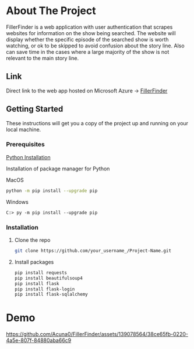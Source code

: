 <a name="readme-top"></a>


# About The Project

FillerFinder is a web application with user authentication that scrapes websites for information on the show being searched. The website will display whether
the specific episode of the searched show is worth watching, or ok to be skipped to avoid confusion about the story line. Also can save time in the cases
where a large majority of the show is not relevant to the main story line.

## Link
Direct link to the web app hosted on Microsoft Azure -> <a href="https://fillerfinder2023.azurewebsites.net/login?next=%2F"> FillerFinder </a>


<!-- GETTING STARTED -->
## Getting Started

These instructions will get you a copy of the project up and running on your local machine. 

### Prerequisites

  <a href="https://www.python.org/downloads/"> Python Installation </a>

  Installation of package manager for Python
  
  MacOS
  ```sh
  python -m pip install --upgrade pip
  ```

  Windows
  ```
  C:> py -m pip install --upgrade pip
  ```

### Installation

1. Clone the repo
   
   ```sh
   git clone https://github.com/your_username_/Project-Name.git
   ```
2. Install packages
   
   ```sh
   pip install requests
   pip install beautifulsoup4
   pip install flask
   pip install flask-login
   pip install flask-sqlalchemy
   ```

# Demo

https://github.com/Acuna0/FillerFinder/assets/139078564/38ce65fb-0220-4a5e-807f-84880aba66c9






